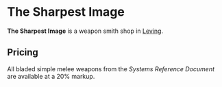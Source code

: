 # The Sharpest Image

**The Sharpest Image** is a weapon smith shop in [Leving](leving.md).

## Pricing

All bladed simple melee weapons from the _Systems Reference Document_ are available at a 20% markup.
